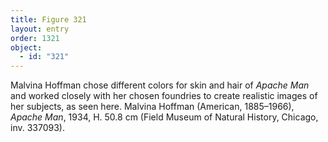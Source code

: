 ```yaml
---
title: Figure 321
layout: entry
order: 1321
object:
  - id: "321"
---
```


Malvina Hoffman chose different colors for skin and hair of *Apache Man* and worked closely with her chosen foundries to create realistic images of her subjects, as seen here. Malvina Hoffman (American, 1885–1966), *Apache Man*, 1934, H. 50.8 cm (Field Museum of Natural History, Chicago, inv. 337093).
